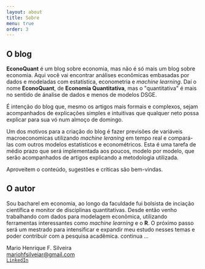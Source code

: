 ```yaml
---
layout: about
title: Sobre
menu: true
order: 3
---
```


## O blog
**EconoQuant** é um blog sobre economia, mas não é só mais um blog sobre economia. Aqui você vai encontrar análises econômicas embasadas por dados e modeladas com estatística, econometria e *machine learning*. Daí o nome **EconoQuant**, de **Economia Quantitativa**, mas o "quantitativa" é mais no sentido de ánalise de dados e menos de modelos DSGE.  

É intenção do blog que, mesmo os artigos mais formais e complexos, sejam acompanhados de explicações simples e intuitivas que qualquer neto possa explicar para sua vó num almoço de domingo.  

Um dos motivos para a criação do blog é fazer previsões de variáveis macroeconomicas utilizando *machine leraning* em tempo real e compará-las com outros modelos estatísticos e econométricos. Esta é uma tarefa de médio prazo que será implementada aos poucos, modelo por modelo, que serão acompanhados de artigos explicando a metodologia utilizada.

Aproveitem o conteúdo, sugestões e críticas são bem-vindas.  

## O autor
Sou bacharel em economia, ao longo da faculdade fui bolsista de inciação científica e monitor de disciplinas quantitativas. Desde então venho trabalhando com dados para modelagem econômica, utilizando ferramentas interessantes como *machine learning* e o **R**. O próximo passo será um mestrado para intensificar e expandir meu estudo nesses temas e poder contribuir com a pesquisa acadêmica. continua ...

Mario Henrique F. Silveira  
mariohfsilveiar@gmail.com  
[`LinkedIn`](https://www.linkedin.com/in/mario-henrique-f-silveira-a6785989/)

